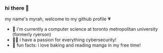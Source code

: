 ### hi there 👋

my name's myrah, welcome to my github profile 💗

- 🌱 i'm currently a computer science at toronto metropolitan university (formerly ryerson)
- 👩‍💻 i have a passion for everything cybersecurity!
- 🌷 fun facts: i love baking and reading manga in my free time!

<!--
**myrahm/myrahm** is a ✨ _special_ ✨ repository because its `README.md` (this file) appears on your GitHub profile.

Here are some ideas to get you started:

- 🔭 I’m currently working on ...
- 🌱 I’m currently learning ...
- 👯 I’m looking to collaborate on ...
- 🤔 I’m looking for help with ...
- 💬 Ask me about ...
- 📫 How to reach me: ...
- 😄 Pronouns: ...
- ⚡ Fun fact: ...
-->
